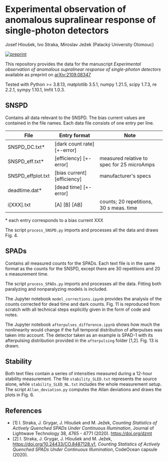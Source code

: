 # Experimental observation of anomalous supralinear response of single-photon detectors
Josef Hloušek, Ivo Straka, Miroslav Ježek (Palacký University Olomouc)

[![preprint](https://img.shields.io/badge/arXiv-2109.08347-b31b1b.svg)](https://arxiv.org/abs/2109.08347)

This repository provides the data for the manuscript *Experimental observation of anomalous supralinear response of single-photon detectors* available as preprint on [arXiv:2109.08347](https://arxiv.org/abs/2109.08347)

Tested with Python >= 3.8.13, matplotlib 3.5.1, numpy 1.21.5, scipy 1.7.3, re 2.2.1, sympy 1.10.1, lmfit 1.0.3.

## SNSPD

Contains all data relevant to the SNSPD. The bias current values are contained in the file names. Each data file consists of one entry per line. 

| File              | Entry format                | Note                                       |
|-------------------|-----------------------------|--------------------------------------------|
| SNSPD_DC.txt*     | [dark count rate] [+-error] |                                            |
| SNSPD_eff.txt*    | [efficiency] [+-error]      | measured relative to spec for 25 microAmps |
| SNSPD_effplot.txt | [bias current] [efficiency] | manufacturer's specs                       |
| deadtime.dat*     | [dead time] [+-error]       |                                            |
| i[XXX].txt        | [A] [B] [AB]                | counts; 20 repetitions, 30 s meas. time    |

\* each entry corresponds to a bias current XXX

The script `process_SNSPD.py` imports and processes all the data and draws Fig. 4.

## SPADs

Contains all measured counts for the SPADs. Each text file is in the same format as the counts for the SNSPD, except there are 30 repetitions and 20 s measurement time.

The script `process_SPADs.py` imports and processes all the data. Fitting both paralyzing and nonparalyzing models is included.

The Jupyter notebook `model_corrections.ipynb` provides the analysis of the counts corrected for dead time and dark counts. Fig. 11 is reproduced from scratch with all technical steps explicitly given in the form of code and notes.

The Jupyter notebook `afterpulses_difference.ipynb` shows how much the nonlinearity would change if the full temporal distribution of afterpulses was taken into account. The detector taken as an example is SPAD-1 with its afterpulsing distribution provided in the `afterpulsing` folder \[1,2\]. Fig. 13 is drawn.

## Stability

Both text files contain a series of intensities measured during a 12-hour stability measurement. The file `stability_SLED.txt` represents the source alone, while `stability_SLED_NL.txt` includes the whole measurement setup. The script `Allan_deviation.py` computes the Allan deviations and draws the plots in Fig. 6.

## References

* \[1\] I. Straka, J. Grygar, J. Hloušek and M. Ježek, *Counting Statistics of Actively Quenched SPADs Under Continuous Illumination*, Journal of Lightwave Technology 38, 4765 - 4771 (2020). https://doi.org/dzmt
* \[2\] I. Straka, J. Grygar, J. Hloušek and M. Ježek, https://doi.org/10.24433/CO.8487128.v1, *Counting Statistics of Actively Quenched SPADs Under Continuous Illumination*, CodeOcean capsule (2020).
